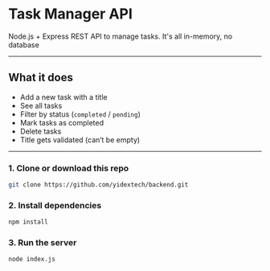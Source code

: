 #  Task Manager API

Node.js + Express REST API to manage tasks. It's all in-memory, no database

---

##  What it does

- Add a new task with a title
- See all tasks
- Filter by status (`completed` / `pending`)
- Mark tasks as completed
- Delete tasks
- Title gets validated (can’t be empty)

---


### 1. Clone or download this repo

```bash
git clone https://github.com/yidextech/backend.git

```

### 2. Install dependencies
```bash
npm install
```
### 3. Run the server
```bash
node index.js
```

